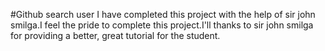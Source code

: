 #Github search user
I have completed this project with the help of sir john smilga.I feel the pride to complete this project.I'll thanks to sir john smilga for providing a better, great tutorial for the student.
